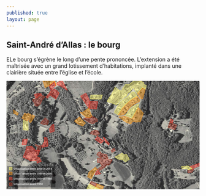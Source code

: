 ```yaml
---
published: true
layout: page
---
```


## Saint-André d’Allas : le bourg

ELe bourg s’égrène le long d’une pente prononcée. L’extension a été maîtrisée avec un grand lotissement d’habitations, implanté dans une clairière située entre l’église et l’école.

![](/data/images/4/histoire/4_HISTOIRE_POPU7.jpg)


